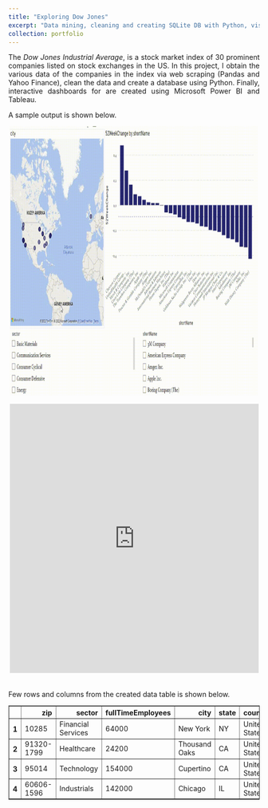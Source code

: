 ```yaml
---
title: "Exploring Dow Jones"
excerpt: "Data mining, cleaning and creating SQLite DB with Python, visualization and interactive dashboard prepared with Power BI & Tableau <br/><img src='https://github.com/Kemalakin/kemalakin.github.io/blob/master/images/dow-jones/dj_pBI.gif?raw=true' width='350'><br/>"
collection: portfolio
---
```

<p align="justify">
The <em> Dow Jones Industrial Average</em>, is a stock market index of 30 prominent companies listed on stock exchanges in the US. In this project, I obtain the various data of the companies in the index via web scraping (Pandas and Yahoo Finance), clean the data and create a database using Python. Finally, interactive dashboards for are created using Microsoft Power BI and Tableau. <br/>

A sample output is shown below.

</p>

<p align="center">
  <img src="https://github.com/Kemalakin/kemalakin.github.io/blob/master/images/dow-jones/dj_pBI.gif?raw=true" alt="Numbers" width="99%" height="540">
</p>

<!--
<video width="99%" height="540">
        <source src="/images/dow-jones/dj_pBI.mp4" type="video/mp4">
</video>
-->

<center><iframe src="https://public.tableau.com/views/MSFTStockPrices/MicrosoftStockPrices?:language=en-US&:display_count=n&:origin=viz_share_link&:showVizHome=no&:embed=true" width="99%" height="540" frameborder="0"></iframe></center>

<br/>

Few rows and columns from the created data table is shown below.

<div>
<style scoped>
    .dataframe tbody tr th:only-of-type {
        vertical-align: middle;
    }

    .dataframe tbody tr th {
        vertical-align: top;
    }

    .dataframe thead th {
        text-align: right;
    }
</style>
<table border="1" class="dataframe">
  <thead>
    <tr style="text-align: center;">
      <th></th>
      <th>zip</th>
      <th>sector</th>
      <th>fullTimeEmployees</th>
      <th>city</th>
      <th>state</th>
      <th>country</th>
      <th>website</th>
    </tr>
  </thead>
  <tbody>
    <tr>
      <th>1</th>
      <td>10285</td>
      <td>Financial Services</td>
      <td>64000</td>
      <td>New York</td>
      <td>NY</td>
      <td>United States</td>
      <td>https://www.americanexpress.com</td>
    </tr>
    <tr>
      <th>2</th>
      <td>91320-1799</td>
      <td>Healthcare</td>
      <td>24200</td>
      <td>Thousand Oaks</td>
      <td>CA</td>
      <td>United States</td>
      <td>https://www.amgen.com</td>
    </tr>
    <tr>
      <th>3</th>
      <td>95014</td>
      <td>Technology</td>
      <td>154000</td>
      <td>Cupertino</td>
      <td>CA</td>
      <td>United States</td>
      <td>https://www.apple.com</td>
    </tr>
    <tr>
      <th>4</th>
      <td>60606-1596</td>
      <td>Industrials</td>
      <td>142000</td>
      <td>Chicago</td>
      <td>IL</td>
      <td>United States</td>
      <td>https://www.boeing.com</td>
    </tr>
  </tbody>
</table>
</div>


 

